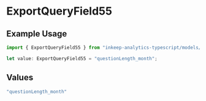# ExportQueryField55

## Example Usage

```typescript
import { ExportQueryField55 } from "inkeep-analytics-typescript/models/operations";

let value: ExportQueryField55 = "questionLength_month";
```

## Values

```typescript
"questionLength_month"
```